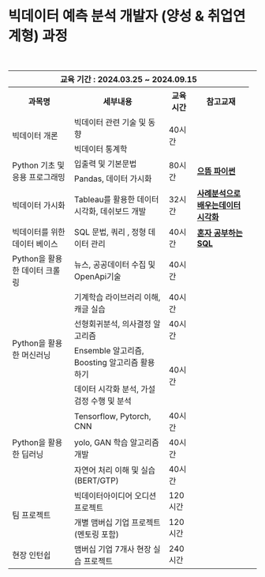 # 빅데이터 예측 분석 개발자 (양성 & 취업연계형) 과정
 


<br/>

<div style="text-align:center; width:100%;">
  <table style="margin-left:auto; margin-right:auto; border-collapse:collapse;">
   <th colspan="4"> 교육 기간 : 2024.03.25 ~ 2024.09.15 </th>
   <tr>
      <th>과목명</th>
      <th>세부내용</th>
      <th>교육시간</th>
      <th>참고교재</th>
   </tr>
   <tr>
      <td rowspan="2">빅데이터 개론</td>
      <td> 빅데이터 관련 기술 및 동향</td>
      <td rowspan="2"> 40시간</td>
      <td rowspan="2"> </td>
   </tr>
   <tr>
      <td> 빅데이터 통계학</td>
   </tr>
   <tr>
      <td rowspan="2">Python 기초 및 응용 프로그래밍</td>
      <td> 입출력 및 기본문법</td>
      <td rowspan="2"> 80시간</td>
      <td rowspan="2"><a href="https://www.booksr.co.kr/product/9788970503691"><b>으뜸 파이썬</b></a></td>
   </tr>
   <tr>
      <td> Pandas, 데이터 가시화</td>
   </tr>
   <tr>
      <td>빅데이터 가시화</td>
      <td> Tableau를 활용한 데이터시각화, 데쉬보드 개발 </td>
      <td> 32시간</td>
      <td><a href="https://www.hanbit.co.kr/store/books/look.php?p_code=B5825921855"><b>사례분석으로배우는데이터시각화</b></a></td>
   </tr>
   <tr>
      <td>빅데이터를 위한 데이터 베이스 </td>
      <td> SQL 문법, 쿼리 , 정형 데이터 관리</td>
      <td> 40시간</td>
      <td><a href="https://www.hanbit.co.kr/store/books/look.php?p_code=B6846155853"><b>혼자 공부하는 SQL</b></a></td>
   </tr>
   <tr>
       <td> Python을 활용한 데이터 크롤링 </td>
       <td> 뉴스, 공공데이터 수집 및 OpenApi기술</td>
       <td> 40시간</td>
       <td> </td>
   </tr>
   <tr>
       <td rowspan="4"> Python을 활용한 머신러닝 </td>
       <td> 기계학습 라이브러리 이해, 캐글 실습 </td>
       <td> 40시간</td>
       <td rowspan="4"> </td>
   </tr>
   <tr>
      <td> 선형회귀분석, 의사결정 알고리즘 </td>
      <td> 40시간</td>
   </tr>
   <tr>
      <td> Ensemble 알고리즘, Boosting 알고리즘 활용하기 </td>
      <td rowspan= "2"> 40시간</td>
   </tr>
      <td> 데이터 시각화 분석, 가설검정 수행 및 분석</td>
      <td> </td>
   </tr>
   <tr>
      <td rowspan="3"> Python을 활용한 딥러닝 </td>
      <td> Tensorflow, Pytorch, CNN</td>
      <td> 40시간</td>
      <td rowspan="3"> </td>
   </tr>
   <tr>
      <td> yolo, GAN 학습 알고리즘 개발</td>
      <td> 40시간</td>
   </tr>
   <tr>
      <td> 자연어 처리 이해 및 실습 (BERT/GTP)</td>
      <td> 40시간</td>
   </tr>
   <tr>
      <td rowspan="2"> 팀 프로젝트 </td>
      <td> 빅데이터아이디어 오디션 프로젝트</td>
      <td> 120시간</td>
      <td rowspan="2"> </td>     
   </tr>
      <td> 개별 맴버십 기업 프로젝트 (멘토링 포함) </td>
      <td> 120시간</td>
   <tr>
      <td> 현장 인턴쉽</td>
      <td> 맴버십 기업 7개사 현장 실습 프로젝트 </td>
      <td> 240시간</td>
      <td> </td>
   </tr>
  </table>
</div>

<br/>


